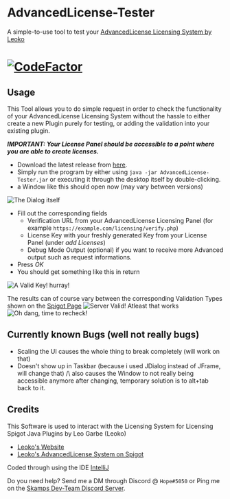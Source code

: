 
# AdvancedLicense-Tester
A simple-to-use tool to test your [AdvancedLicense Licensing System by Leoko](https://www.spigotmc.org/resources/advancedlicense.20823/)

# [![CodeFactor](https://www.codefactor.io/repository/github/hopefuls/advancedlicense-tester/badge)](https://www.codefactor.io/repository/github/hopefuls/advancedlicense-tester)
## Usage
This Tool allows you to do simple request in order to check the functionality of your AdvancedLicense Licensing System without the hassle to either create a new Plugin purely for testing, or adding the validation into your existing plugin.

***IMPORTANT: Your License Panel should be accessible to a point where you are able to create licenses.***
 - Download the latest release from [here](https://github.com/Hopefuls/AdvancedLicense-Tester/releases).
 - Simply run the program by either using `java -jar AdvancedLicense-Tester.jar` or executing it through the desktop itself by double-clicking.
 - a Window like this should open now (may vary between versions)
 
![The Dialog itself](https://yes.is-inside.me/wYAkt9FB.png)

 - Fill out the corresponding fields
	 - Verification URL from your AdvancedLicense Licensing Panel (for example `https://example.com/licensing/verify.php`)
	 - License Key with your freshly generated Key from your License Panel (under *add Licenses*)
	 - Debug Mode Output (optional) if you want to receive more Advanced output such as request informations.
 - Press *OK*
 - You should get something like this in return
 
 ![A Valid Key! hurray!](https://yes.is-inside.me/QksCQU4Q.png)
 
The results can of course vary between the corresponding Validation Types shown on the [Spigot Page](https://www.spigotmc.org/resources/advancedlicense.20823/)
![Server Valid! Atleast that works](https://yes.is-inside.me/bd7OaB6l.png)
![Oh dang, time to recheck!](https://yes.is-inside.me/GRAsSsf0.png)

##
## Currently known Bugs (well not really bugs)

 - Scaling the UI causes the whole thing to break completely (will work on that)
 - Doesn't show up in Taskbar (because i used JDialog instead of JFrame, will change that)
 /\ also causes the Window to not really being accessible anymore after changing, temporary solution is to alt+tab back to it.

## Credits
This Software is used to interact with the Licensing System for Licensing Spigot Java Plugins by Leo Garbe (Leoko)

 - [Leoko's Website](https://skamps.eu)
 - [Leoko's AdvancedLicense System on Spigot](https://www.spigotmc.org/resources/advancedlicense.20823/) 

Coded through using the IDE [IntelliJ](https://www.jetbrains.com/idea/)

Do you need help? Send me a DM through Discord @ `Hope#5050` or Ping me on the [Skamps Dev-Team Discord Server](https://discord.com/invite/ycDG6rS).


